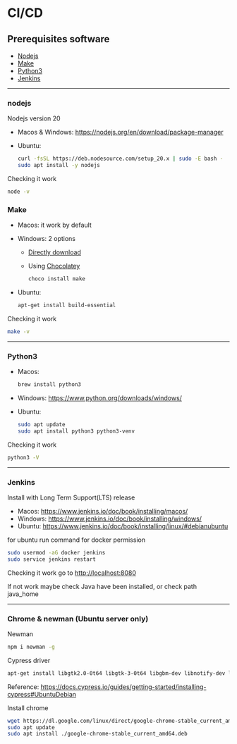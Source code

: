 # CI/CD

## Prerequisites software

- [Nodejs](#nodejs)
- [Make](#make)
- [Python3](#python3)
- [Jenkins](#jenkins)

---

### nodejs

Nodejs version 20

- Macos & Windows: <https://nodejs.org/en/download/package-manager>
- Ubuntu:

  ```sh
  curl -fsSL https://deb.nodesource.com/setup_20.x | sudo -E bash -
  sudo apt install -y nodejs
  ```

Checking it work

```sh
node -v
```

### Make

- Macos: it work by default
- Windows: 2 options
  - [Directly download](https://gnuwin32.sourceforge.net/packages/make.htm)
  - Using [Chocolatey](https://chocolatey.org/install)

    ```sh
    choco install make
    ```

- Ubuntu:

    ```sh
    apt-get install build-essential
    ```

Checking it work

```sh
make -v
```

---

### Python3

- Macos:

    ```sh
    brew install python3
    ```

- Windows: <https://www.python.org/downloads/windows/>
- Ubuntu:

    ```sh
    sudo apt update
    sudo apt install python3 python3-venv
    ```

Checking it work

```sh
python3 -V
```

---

### Jenkins

Install with Long Term Support(LTS) release

- Macos: <https://www.jenkins.io/doc/book/installing/macos/>
- Windows: <https://www.jenkins.io/doc/book/installing/windows/>
- Ubuntu: <https://www.jenkins.io/doc/book/installing/linux/#debianubuntu>

for ubuntu run command for docker permission

```sh
sudo usermod -aG docker jenkins
sudo service jenkins restart
```

Checking it work go to <http://localhost:8080>

If not work maybe check Java have been installed, or check path java_home

---

### Chrome & newman (Ubuntu server only)

Newman

```sh
npm i newman -g
```

Cypress driver

```sh
apt-get install libgtk2.0-0t64 libgtk-3-0t64 libgbm-dev libnotify-dev libnss3 libxss1 libasound2t64 libxtst6 xauth xvfb
```

Reference: <https://docs.cypress.io/guides/getting-started/installing-cypress#UbuntuDebian> 

Install chrome

```sh
wget https://dl.google.com/linux/direct/google-chrome-stable_current_amd64.deb
sudo apt update
sudo apt install ./google-chrome-stable_current_amd64.deb
```

